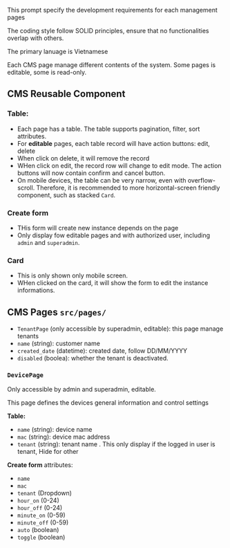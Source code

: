 This prompt specify the development requirements for each management pages

The coding style follow SOLID principles, ensure that no functionalities overlap with others.

The primary lanuage is Vietnamese

Each CMS page manage different contents of the system. Some pages is editable, some is read-only.

## CMS Reusable Component

### Table:
- Each page has a table. The table supports pagination, filter, sort attributes.
- For **editable** pages, each table record will have action buttons: edit, delete
 - When click on delete, it will remove the record
 - WHen click on edit, the record row will change to edit mode. The action buttons will now contain confirm and cancel button.
 - On mobile devices, the table can be very narrow, even with overflow-scroll. Therefore, it is recommended to more horizontal-screen friendly component, such as stacked `Card`.

### Create form

- THis form will create new instance depends on the page
- Only display fow editable pages and with authorized user, including `admin` and `superadmin`.

### Card

- This is only shown only mobile screen.
- WHen clicked on the card, it will show the form to edit the instance informations.

## CMS Pages `src/pages/`

- `TenantPage` (only accessible by superadmin, editable): this page manage tenants
 - `name` (string): customer name
 - `created_date` (datetime): created date, follow DD/MM/YYYY
 - `disabled` (boolea):	whether the tenant is deactivated.

### `DevicePage` 

Only accessible by admin and superadmin, editable.

This page defines the devices general information and control settings

**Table:**
- `name` (string): device name
- `mac` (string): device mac address
- `tenant` (string): tenant name . This only display if the logged in user is tenant, Hide for other 

**Create form** attributes:
- `name`
- `mac`
- `tenant` (Dropdown)
- `hour_on` (0-24)
- `hour_off` (0-24)
- `minute_on` (0-59)
- `minute_off` (0-59)
- `auto` (boolean)
- `toggle` (boolean)